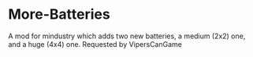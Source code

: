 # More-Batteries
A mod for mindustry which adds two new batteries, a medium (2x2) one, and a huge (4x4) one. Requested by VipersCanGame
